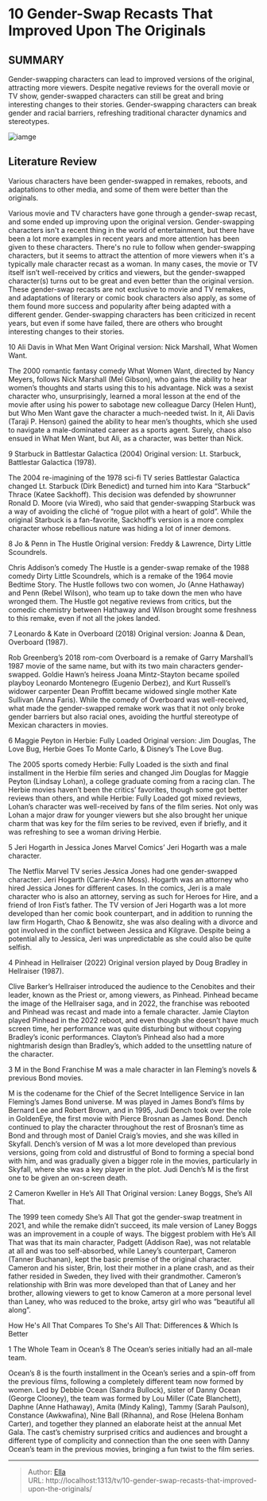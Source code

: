 # 10 Gender-Swap Recasts That Improved Upon The Originals


## SUMMARY 


 Gender-swapping characters can lead to improved versions of the original, attracting more viewers. 
 Despite negative reviews for the overall movie or TV show, gender-swapped characters can still be great and bring interesting changes to their stories. 
 Gender-swapping characters can break gender and racial barriers, refreshing traditional character dynamics and stereotypes. 

![iamge](https://static1.srcdn.com/wordpress/wp-content/uploads/2024/01/judi-dench-as-m-katee-sackhoff-as-starbuck-jamie-clayton-as-pinhead.jpeg)

## Literature Review
Various characters have been gender-swapped in remakes, reboots, and adaptations to other media, and some of them were better than the originals. 




Various movie and TV characters have gone through a gender-swap recast, and some ended up improving upon the original version. Gender-swapping characters isn&#39;t a recent thing in the world of entertainment, but there have been a lot more examples in recent years and more attention has been given to these characters. There&#39;s no rule to follow when gender-swapping characters, but it seems to attract the attention of more viewers when it&#39;s a typically male character recast as a woman.
In many cases, the movie or TV itself isn’t well-received by critics and viewers, but the gender-swapped character(s) turns out to be great and even better than the original version. These gender-swap recasts are not exclusive to movie and TV remakes, and adaptations of literary or comic book characters also apply, as some of them found more success and popularity after being adapted with a different gender. Gender-swapping characters has been criticized in recent years, but even if some have failed, there are others who brought interesting changes to their stories.









 








 10  Ali Davis in What Men Want 
Original version: Nick Marshall, What Women Want.
        

The 2000 romantic fantasy comedy What Women Want, directed by Nancy Meyers, follows Nick Marshall (Mel Gibson), who gains the ability to hear women’s thoughts and starts using this to his advantage. Nick was a sexist character who, unsurprisingly, learned a moral lesson at the end of the movie after using his power to sabotage new colleague Darcy (Helen Hunt), but Who Men Want gave the character a much-needed twist. In it, Ali Davis (Taraji P. Henson) gained the ability to hear men’s thoughts, which she used to navigate a male-dominated career as a sports agent. Surely, chaos also ensued in What Men Want, but Ali, as a character, was better than Nick.





 9  Starbuck in Battlestar Galactica (2004) 
Original version: Lt. Starbuck, Battlestar Galactica (1978).
        

The 2004 re-imagining of the 1978 sci-fi TV series Battlestar Galactica changed Lt. Starbuck (Dirk Benedict) and turned him into Kara “Starbuck” Thrace (Katee Sackhoff). This decision was defended by showrunner Ronald D. Moore (via Wired), who said that gender-swapping Starbuck was a way of avoiding the cliché of “rogue pilot with a heart of gold”. While the original Starbuck is a fan-favorite, Sackhoff’s version is a more complex character whose rebellious nature was hiding a lot of inner demons.





 8  Jo &amp; Penn in The Hustle 
Original version: Freddy &amp; Lawrence, Dirty Little Scoundrels.
        

Chris Addison’s comedy The Hustle is a gender-swap remake of the 1988 comedy Dirty Little Scoundrels, which is a remake of the 1964 movie Bedtime Story. The Hustle follows two con women, Jo (Anne Hathaway) and Penn (Rebel Wilson), who team up to take down the men who have wronged them. The Hustle got negative reviews from critics, but the comedic chemistry between Hathaway and Wilson brought some freshness to this remake, even if not all the jokes landed.





 7  Leonardo &amp; Kate in Overboard (2018) 
Original version: Joanna &amp; Dean, Overboard (1987).
        

Rob Greenberg’s 2018 rom-com Overboard is a remake of Garry Marshall’s 1987 movie of the same name, but with its two main characters gender-swapped. Goldie Hawn’s heiress Joana Mintz-Stayton became spoiled playboy Leonardo Montenegro (Eugenio Derbez), and Kurt Russell’s widower carpenter Dean Proffitt became widowed single mother Kate Sullivan (Anna Faris). While the comedy of Overboard was well-received, what made the gender-swapped remake work was that it not only broke gender barriers but also racial ones, avoiding the hurtful stereotype of Mexican characters in movies.





 6  Maggie Peyton in Herbie: Fully Loaded 
Original version: Jim Douglas, The Love Bug, Herbie Goes To Monte Carlo, &amp; Disney’s The Love Bug.
        

The 2005 sports comedy Herbie: Fully Loaded is the sixth and final installment in the Herbie film series and changed Jim Douglas for Maggie Peyton (Lindsay Lohan), a college graduate coming from a racing clan. The Herbie movies haven’t been the critics’ favorites, though some got better reviews than others, and while Herbie: Fully Loaded got mixed reviews, Lohan’s character was well-received by fans of the film series. Not only was Lohan a major draw for younger viewers but she also brought her unique charm that was key for the film series to be revived, even if briefly, and it was refreshing to see a woman driving Herbie.





 5  Jeri Hogarth in Jessica Jones 
Marvel Comics’ Jeri Hogarth was a male character.
        

The Netflix Marvel TV series Jessica Jones had one gender-swapped character: Jeri Hogarth (Carrie-Ann Moss). Hogarth was an attorney who hired Jessica Jones for different cases. In the comics, Jeri is a male character who is also an attorney, serving as such for Heroes for Hire, and a friend of Iron Fist’s father. The TV version of Jeri Hogarth was a lot more developed than her comic book counterpart, and in addition to running the law firm Hogarth, Chao &amp; Benowitz, she was also dealing with a divorce and got involved in the conflict between Jessica and Kilgrave. Despite being a potential ally to Jessica, Jeri was unpredictable as she could also be quite selfish.





 4  Pinhead in Hellraiser (2022) 
Original version played by Doug Bradley in Hellraiser (1987).


 







Clive Barker’s Hellraiser introduced the audience to the Cenobites and their leader, known as the Priest or, among viewers, as Pinhead. Pinhead became the image of the Hellraiser saga, and in 2022, the franchise was rebooted and Pinhead was recast and made into a female character. Jamie Clayton played Pinhead in the 2022 reboot, and even though she doesn’t have much screen time, her performance was quite disturbing but without copying Bradley’s iconic performances. Clayton’s Pinhead also had a more nightmarish design than Bradley’s, which added to the unsettling nature of the character.





 3  M in the Bond Franchise 
M was a male character in Ian Fleming’s novels &amp; previous Bond movies.


 







M is the codename for the Chief of the Secret Intelligence Service in Ian Fleming’s James Bond universe. M was played in James Bond’s films by Bernard Lee and Robert Brown, and in 1995, Judi Dench took over the role in GoldenEye, the first movie with Pierce Brosnan as James Bond. Dench continued to play the character throughout the rest of Brosnan’s time as Bond and through most of Daniel Craig’s movies, and she was killed in Skyfall.
Dench’s version of M was a lot more developed than previous versions, going from cold and distrustful of Bond to forming a special bond with him, and was gradually given a bigger role in the movies, particularly in Skyfall, where she was a key player in the plot.
Judi Dench’s M is the first one to be given an on-screen death. 






 2  Cameron Kweller in He’s All That 
Original version: Laney Boggs, She’s All That.
        

The 1999 teen comedy She’s All That got the gender-swap treatment in 2021, and while the remake didn’t succeed, its male version of Laney Boggs was an improvement in a couple of ways. The biggest problem with He’s All That was that its main character, Padgett (Addison Rae), was not relatable at all and was too self-absorbed, while Laney’s counterpart, Cameron (Tanner Buchanan), kept the basic premise of the original character.
Cameron and his sister, Brin, lost their mother in a plane crash, and as their father resided in Sweden, they lived with their grandmother. Cameron’s relationship with Brin was more developed than that of Laney and her brother, allowing viewers to get to know Cameron at a more personal level than Laney, who was reduced to the broke, artsy girl who was “beautiful all along”.
            
 
 How He&#39;s All That Compares To She&#39;s All That: Differences &amp; Which Is Better 










 1  The Whole Team in Ocean’s 8 
The Ocean’s series initially had an all-male team.


 







Ocean’s 8 is the fourth installment in the Ocean’s series and a spin-off from the previous films, following a completely different team now formed by women. Led by Debbie Ocean (Sandra Bullock), sister of Danny Ocean (George Clooney), the team was formed by Lou Miller (Cate Blanchett), Daphne (Anne Hathaway), Amita (Mindy Kaling), Tammy (Sarah Paulson), Constance (Awkwafina), Nine Ball (Rihanna), and Rose (Helena Bonham Carter), and together they planned an elaborate heist at the annual Met Gala. The cast’s chemistry surprised critics and audiences and brought a different type of complicity and connection than the one seen with Danny Ocean’s team in the previous movies, bringing a fun twist to the film series. 

---

> Author: [Ella](https://instagram.hk.cn/)  
> URL: http://localhost:1313/tv/10-gender-swap-recasts-that-improved-upon-the-originals/  

